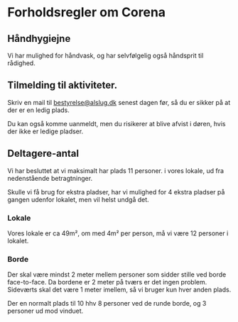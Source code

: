# Forholdsregler om Corena

## Håndhygiejne
Vi har mulighed for håndvask, og har selvfølgelig også håndsprit til rådighed.

## Tilmelding til aktiviteter.
Skriv en mail til bestyrelse@alslug.dk senest dagen før, så du er sikker på at der er en ledig plads.

Du kan også komme uanmeldt, men du risikerer at blive afvist i døren, hvis der ikke er ledige pladser.

## Deltagere-antal
Vi har besluttet at vi maksimalt har plads 11 personer. i vores lokale, ud fra nedenstående betragtninger.

Skulle vi få brug for ekstra pladser, har vi mulighed for 4 ekstra pladser på gangen udenfor lokalet, men vil helst undgå det.

### Lokale
Vores lokale er ca 49m², om med 4m² per person, må vi være 12 personer i lokalet.

### Borde
Der skal være mindst 2 meter mellem personer som sidder stille ved borde face-to-face. Da bordene er 2 meter på tværs er det ingen problem. Sideværts skal det være 1 meter imellem, så vi bruger kun hver anden plads.

Der en normalt plads til 10 hhv 8  personer ved de runde borde, og 3 personer ud mod vinduet.

